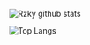 ![Rzky github stats](https://github-readme-stats.vercel.app/api?username=Rizky878&show_icons=true&theme=tokyonight)

![Top Langs](https://github-readme-stats.vercel.app/api/top-langs/?username=Rizky878&hide=css,html&theme=tokyonight)
